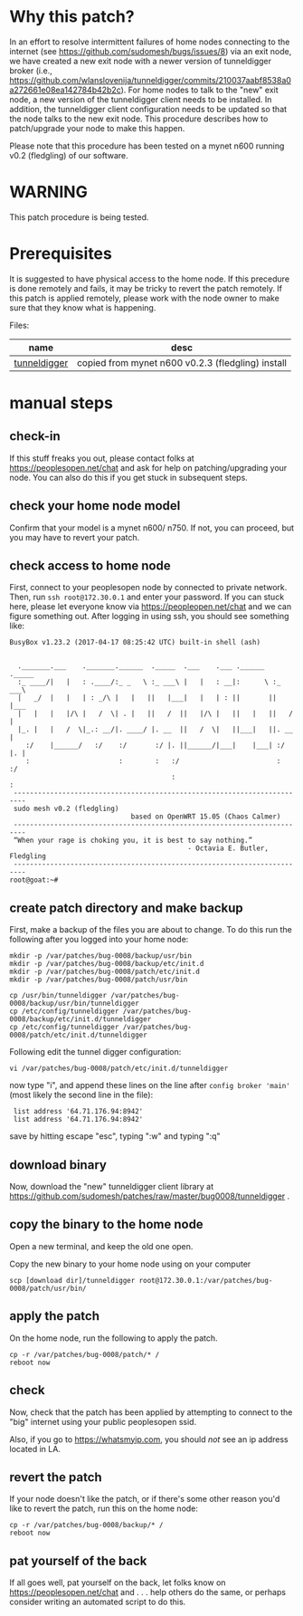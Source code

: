 # Why this patch?
In an effort to resolve intermittent failures of home nodes connecting to the internet (see https://github.com/sudomesh/bugs/issues/8) via an exit node, we have created a new exit node with a newer version of tunneldigger broker (i.e., https://github.com/wlanslovenija/tunneldigger/commits/210037aabf8538a0a272661e08ea142784b42b2c). For home nodes to talk to the "new" exit node, a new version of the tunneldigger client needs to be installed. In addition, the tunneldigger client configuration needs to be updated so that the node talks to the new exit node. This procedure describes how to patch/upgrade your node to make this happen.

Please note that this procedure has been tested on a mynet n600 running v0.2 (fledgling) of our software. 

# WARNING
This patch procedure is being tested.

# Prerequisites

It is suggested to have physical access to the home node. If this precedure is done remotely and fails, it may be tricky to revert the patch remotely. If this patch is applied remotely, please work with the node owner to make sure that they know what is happening.

Files:

 name | desc
 --- | ---
[tunneldigger](./tunneldigger) | copied from mynet n600 v0.2.3 (fledgling) install

# manual steps

## check-in

If this stuff freaks you out, please contact folks at https://peoplesopen.net/chat and ask for help on patching/upgrading your node. You can also do this if you get stuck in subsequent steps.

## check your home node model

Confirm that your model is a mynet n600/ n750. If not, you can proceed, but you may have to revert your patch.

## check access to home node

First, connect to your peoplesopen node by connected to private network. Then, run ```ssh root@172.30.0.1``` and enter your password. If you can stuck here, please let everyone know via https://peopleopen.net/chat and we can figure something out. 
After logging in using ssh, you should see something like:

```
BusyBox v1.23.2 (2017-04-17 08:25:42 UTC) built-in shell (ash)


  ._______.___    ._______.______  ._____  .___    .___ .______  ._____  
  :_ ____/|   |   : .____/:_ _   \ :_ ___\ |   |   : __|:      \ :_ ___\ 
  |   _/  |   |   | : _/\ |   |   ||   |___|   |   | : ||       ||   |___
  |   |   |   |/\ |   /  \| . |   ||   /  ||   |/\ |   ||   |   ||   /  |
  |_. |   |   /  \|_.: __/|. ____/ |. __  ||   /  \|   ||___|   ||. __  |
    :/    |______/   :/    :/       :/ |. ||______/|___|    |___| :/ |. |
    :                      :        :   :/                        :   :/ 
                                        :                             : 
 -------------------------------------------------------------------------
 sudo mesh v0.2 (fledgling)
                              based on OpenWRT 15.05 (Chaos Calmer)
 -------------------------------------------------------------------------
 “When your rage is choking you, it is best to say nothing.” 
                                            - Octavia E. Butler, Fledgling
 -------------------------------------------------------------------------
root@goat:~# 
```

## create patch directory and make backup

First, make a backup of the files you are about to change. To do this run the following after you logged into your home node:

```
mkdir -p /var/patches/bug-0008/backup/usr/bin
mkdir -p /var/patches/bug-0008/backup/etc/init.d
mkdir -p /var/patches/bug-0008/patch/etc/init.d
mkdir -p /var/patches/bug-0008/patch/usr/bin

cp /usr/bin/tunneldigger /var/patches/bug-0008/backup/usr/bin/tunneldigger
cp /etc/config/tunneldigger /var/patches/bug-0008/backup/etc/init.d/tunneldigger
cp /etc/config/tunneldigger /var/patches/bug-0008/patch/etc/init.d/tunneldigger
```

Following edit the tunnel digger configuration:

```
vi /var/patches/bug-0008/patch/etc/init.d/tunneldigger
```

now type "i", and append these lines on the line after ```config broker 'main'``` (most likely the second line in the file):

```
 list address '64.71.176.94:8942'
 list address '64.71.176.94:8942'
```

save by hitting escape "esc", typing ":w" and typing ":q"


## download binary

Now, download the "new" tunneldigger client library at https://github.com/sudomesh/patches/raw/master/bug0008/tunneldigger . 

## copy the binary to the home node
Open a new terminal, and keep the old one open.

Copy the new binary to your home node using on your computer

```
scp [download dir]/tunneldigger root@172.30.0.1:/var/patches/bug-0008/patch/usr/bin/
```

## apply the patch

On the home node, run the following to apply the patch.

```
cp -r /var/patches/bug-0008/patch/* /
reboot now
```

## check 
Now, check that the patch has been applied by attempting to connect to the "big" internet using your public peoplesopen ssid. 

Also, if you go to https://whatsmyip.com, you should *not* see an ip address located in LA.

## revert the patch

If your node doesn't like the patch, or if there's some other reason you'd like to revert the patch, run this on the home node:

```
cp -r /var/patches/bug-0008/backup/* /
reboot now
```

## pat yourself of the back
If all goes well, pat yourself on the back, let folks know on https://peoplesopen.net/chat and . . . help others do the same, or perhaps consider writing an automated script to do this.
